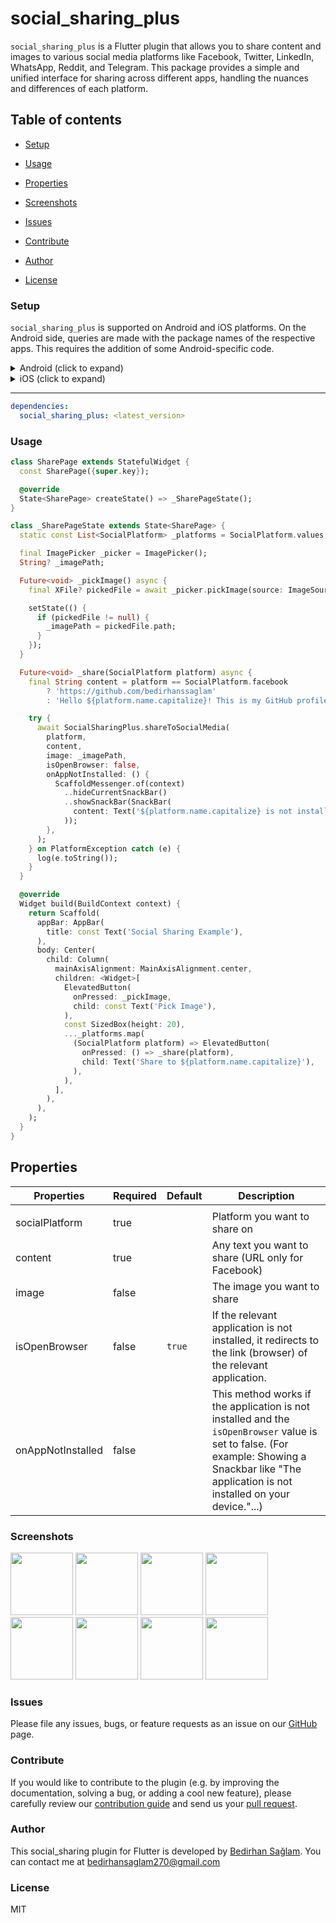 # social_sharing_plus

`social_sharing_plus` is a Flutter plugin that allows you to share content and images to various social media platforms like Facebook, Twitter, LinkedIn, WhatsApp, Reddit, and Telegram. This package provides a simple and unified interface for sharing across different apps, handling the nuances and differences of each platform.

## Table of contents

- [Setup](#setup)

- [Usage](#usage)

- [Properties](#properties)

- [Screenshots](#screenshots)

- [Issues](#issues)

- [Contribute](#contribute)

- [Author](#author)

- [License](#license)

### Setup

`social_sharing_plus` is supported on Android and iOS platforms. On the Android side, queries are made with the package names of the respective apps. This requires the addition of some Android-specific code.

<details>
<summary>Android (click to expand)</summary>
  
**Add queries for app packages**
  
You need to add the following queries to your app's AndroidManifest.xml file to ensure proper redirection to the respective social media apps:

```xml
<manifest xmlns:android="http://schemas.android.com/apk/res/android"
    package="com.example.myapp">

    <queries>
        <!-- Query for Facebook -->
        <package android:name="com.facebook.katana" />
        <!-- Query for Twitter -->
        <package android:name="com.twitter.android" />
        <!-- Query for LinkedIn -->
        <package android:name="com.linkedin.android" />
        <!-- Query for Reddit -->
        <package android:name="com.reddit.frontpage" />
        <!-- Query for WhatsApp -->
        <package android:name="com.whatsapp" />
        <!-- Query for Telegram -->
        <package android:name="org.telegram.messenger" />
    </queries>

    <application>
         <!-- ... -->
    </application>
</manifest>
```

**Media Sharing and Media Provider**

This provides a specific file provider so that it can share files with other applications. To provide this functionality, you need to create an XML folder under the `android>app>src>main>res` folder and name it `filepaths.xml`. Then add the following code to the `filepaths.xml` file:

```xml
<?xml version="1.0" encoding="utf-8"?>
<paths xmlns:android="http://schemas.android.com/apk/res/android">
    <cache-path name="cache" path="." />
    <external-path name="external" path="." />
</paths>
```

This XML file specifies what types of files your file provider can provide. Then add a `<provider>` tag in your AndroidManifest.xml file like this:

```xml
<provider
    android:name="androidx.core.content.FileProvider"
    android:authorities="${applicationId}.fileprovider"
    android:exported="false"
    android:grantUriPermissions="true">
    <meta-data
        android:name="android.support.FILE_PROVIDER_PATHS"
        android:resource="@xml/filepaths" />
</provider>
```

This `<provider>` tag specifies the authorization of your file provider and what file paths it provides. The `android:authorities` attribute specifies the identity of your file provider, and the `${applicationId}.fileprovider` value uses your application's credentials. This ensures the security of your application while allowing other applications to access files.

</details>

<details>
<summary>iOS (click to expand)</summary>

No special configuration is needed for iOS.

</details>

---

```yaml                    
dependencies:
  social_sharing_plus: <latest_version>    
```       

### Usage

```dart
class SharePage extends StatefulWidget {
  const SharePage({super.key});

  @override
  State<SharePage> createState() => _SharePageState();
}

class _SharePageState extends State<SharePage> {
  static const List<SocialPlatform> _platforms = SocialPlatform.values;

  final ImagePicker _picker = ImagePicker();
  String? _imagePath;

  Future<void> _pickImage() async {
    final XFile? pickedFile = await _picker.pickImage(source: ImageSource.gallery);

    setState(() {
      if (pickedFile != null) {
        _imagePath = pickedFile.path;
      }
    });
  }

  Future<void> _share(SocialPlatform platform) async {
    final String content = platform == SocialPlatform.facebook
        ? 'https://github.com/bedirhanssaglam'
        : 'Hello ${platform.name.capitalize}! This is my GitHub profile : https://github.com/bedirhanssaglam';

    try {
      await SocialSharingPlus.shareToSocialMedia(
        platform,
        content,
        image: _imagePath,
        isOpenBrowser: false,
        onAppNotInstalled: () {
          ScaffoldMessenger.of(context)
            ..hideCurrentSnackBar()
            ..showSnackBar(SnackBar(
              content: Text('${platform.name.capitalize} is not installed.'),
            ));
        },
      );
    } on PlatformException catch (e) {
      log(e.toString());
    }
  }

  @override
  Widget build(BuildContext context) {
    return Scaffold(
      appBar: AppBar(
        title: const Text('Social Sharing Example'),
      ),
      body: Center(
        child: Column(
          mainAxisAlignment: MainAxisAlignment.center,
          children: <Widget>[
            ElevatedButton(
              onPressed: _pickImage,
              child: const Text('Pick Image'),
            ),
            const SizedBox(height: 20),
            ..._platforms.map(
              (SocialPlatform platform) => ElevatedButton(
                onPressed: () => _share(platform),
                child: Text('Share to ${platform.name.capitalize}'),
              ),
            ),
          ],
        ),
      ),
    );
  }
}
```

## Properties

| Properties              | Required | Default                   | Description                                                                                                                                                                   |
| ----------------------- | -------- | ------------------------- | ----------------------------------------------------------------------------------------------------------------------------------------------------------------------------- 
|                                                                                                                                                                    |
| socialPlatform      | true     |                           | Platform you want to share on                                                                                                                                              |
| content        | true     |      | Any text you want to share (URL only for Facebook)                                                                                          |
| image                    | false     |      | The image you want to share                                                                                                 |
| isOpenBrowser             | false    | `true` | If the relevant application is not installed, it redirects to the link (browser) of the relevant application. |
| onAppNotInstalled          | false    |             | This method works if the application is not installed and the `isOpenBrowser` value is set to false. (For example: Showing a Snackbar like "The application is not installed on your device."...) |

### Screenshots

<p float="left">
  <img src="https://github.com/bedirhanssaglam/social_sharing_plus/assets/105479937/43a53dd2-69d1-46ab-8a4d-0e3411cea7c6" width=100" />
  <img src="https://github.com/bedirhanssaglam/social_sharing_plus/assets/105479937/cdeac86c-ddc8-4d90-97bf-87e35c0fa743" width=100" />
  <img src="https://github.com/bedirhanssaglam/social_sharing_plus/assets/105479937/eab23c5f-610c-4055-bc7f-4f357c46eb47" width=100" />
  <img src="https://github.com/bedirhanssaglam/social_sharing_plus/assets/105479937/d86201cc-645e-4ed0-b19b-7c0bde793779" width=100" />
  <img src="https://github.com/bedirhanssaglam/social_sharing_plus/assets/105479937/7647dadf-e654-42ce-8f16-51460546b46f" width=100" />
  <img src="https://github.com/bedirhanssaglam/social_sharing_plus/assets/105479937/4b7a788f-8f7a-43d0-bfab-a1a88009a580" width=100" />
  <img src="https://github.com/bedirhanssaglam/social_sharing_plus/assets/105479937/22bebfe7-088d-43b4-bd87-63086285537b" width=100" />
  <img src="https://github.com/bedirhanssaglam/social_sharing_plus/assets/105479937/f59ae1f1-efb4-4b97-96b2-ea5155db4ade" width=100" />
</p>

### Issues

Please file any issues, bugs, or feature requests as an issue on our [GitHub](https://github.com/bedirhanssaglam/social_sharing_plus/issues) page.

### Contribute

If you would like to contribute to the plugin (e.g. by improving the documentation, solving a bug, or adding a cool new feature), please carefully review our [contribution guide](./CONTRIBUTING.md) and send us your [pull request](https://github.com/bedirhanssaglam/social_sharing_plus/pulls).

### Author

This social_sharing plugin for Flutter is developed by [Bedirhan Sağlam](https://github.com/bedirhanssaglam). You can contact me at <bedirhansaglam270@gmail.com>

### License

MIT
